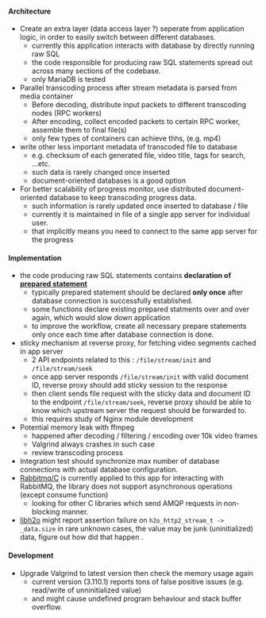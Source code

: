#### Architecture
- Create an extra layer (data access layer ?) seperate from application logic, in order to easily switch between different databases.
  - currently this application interacts with database by directly running raw SQL
  - the code responsible for producing raw SQL statements spread out across many sections of the codebase.
  - only MariaDB is tested
- Parallel transcoding process after stream metadata is parsed from media container
  - Before decoding, distribute input packets to different transcoding nodes (RPC workers)
  - After encoding, collect encoded packets to certain RPC worker, assemble them to final file(s)
  - only few types of containers can achieve thhs, (e.g. mp4)
- write other less important metadata of transcoded file to database
  - e.g. checksum of each generated file, video title, tags for search, ...etc.
  - such data is rarely changed once inserted
  - document-oriented databases is a good option
- For better scalability of progress monitor, use distributed document-oriented database to keep transcoding progress data.
  - such information is rarely updated once inserted to database / file
  - currently it is maintained in file of a single app server for individual user.
  - that implicitly means you need to connect to the same app server for the progress

#### Implementation
- the code producing raw SQL statements contains **declaration of [prepared statement](https://stackoverflow.com/a/4614159/9853105)**
  - typically prepared statement should be declared **only once** after database connection is successfully established.
  - some functions declare existing prepared statments over and over again, which would slow down application
  - to improve the workflow, create all necessary prepare statements only once each time  after database connection is done.
- sticky mechanism at reverse proxy, for fetching video segments cached in app server
  - 2 API endpoints related to this : `/file/stream/init` and `/file/stream/seek`
  - once app server responds `/file/stream/init` with valid document ID, reverse proxy should add sticky session to the response
  - then client sends file request with the sticky data and document ID to the endpoint `/file/stream/seek`, reverse proxy should be able to know which upstream server the request should be forwarded to.
  - this requires study of Nginx module development
- Potential memory leak with ffmpeg
  - happened after decoding / filtering / encoding over 10k video frames
  - Valgrind always crashes in such case
  - review transcoding process
- Integration test should synchronize max number of database connections with actual database configuration.
- [Rabbitmq/C](https://github.com/rabbitmq/rabbitmq-c) is currently applied to this app for interacting with RabbitMQ, the library does not support asynchronous operations (except consume function)
  - looking for other C libraries which send AMQP requests in non-blocking manner.
- [libh2o](https://github.com/h2o/h2o) might report assertion failure on `h2o_http2_stream_t -> _data.size` in rare unknown cases, the value may be junk (uninitialized) data, figure out how did that happen .

#### Development
- Upgrade Valgrind to latest version then check the memory usage again
  - current version (3.110.1) reports tons of false positive issues (e.g. read/write of unninitialized value)
  - and might cause undefined program behaviour and stack buffer overflow.

